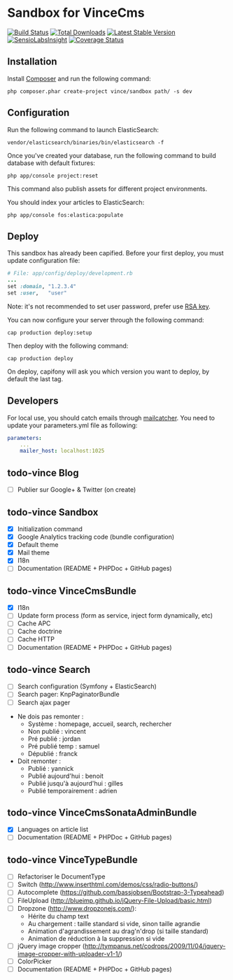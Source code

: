 Sandbox for VinceCms
====================

[![Build Status](https://travis-ci.org/vincentchalamon/sandbox.png)](https://travis-ci.org/vincentchalamon/sandbox)
[![Total Downloads](https://poser.pugx.org/vince/sandbox/downloads.png)](https://packagist.org/packages/vince/sandbox)
[![Latest Stable Version](https://poser.pugx.org/vince/sandbox/v/stable.png)](https://packagist.org/packages/vince/sandbox)
[![SensioLabsInsight](https://insight.sensiolabs.com/projects/cf774cad-f430-4aad-8e4f-db977bd839c8/mini.png)](https://insight.sensiolabs.com/projects/cf774cad-f430-4aad-8e4f-db977bd839c8)
[![Coverage Status](https://coveralls.io/repos/vincentchalamon/sandbox/badge.png)](https://coveralls.io/r/vincentchalamon/sandbox)

## Installation

Install [Composer](http://getcomposer.org/) and run the following command:
```shell
php composer.phar create-project vince/sandbox path/ -s dev
```

## Configuration

Run the following command to launch ElasticSearch:
```shell
vendor/elasticsearch/binaries/bin/elasticsearch -f
```

Once you've created your database, run the following command to build database with default fixtures:
```shell
php app/console project:reset
```

This command also publish assets for different project environments.

You should index your articles to ElasticSearch:
```shell
php app/console fos:elastica:populate
```

## Deploy

This sandbox has already been capified. Before your first deploy, you must update configuration file:
```ruby
# File: app/config/deploy/development.rb
...
set :domain, "1.2.3.4"
set :user,   "user"
```

Note: it's not recommended to set user password, prefer use [RSA key](https://help.github.com/articles/generating-ssh-keys).

You can now configure your server through the following command:
```shell
cap production deploy:setup
```

Then deploy with the following command:
```shell
cap production deploy
```

On deploy, capifony will ask you which version you want to deploy, by default the last tag.

## Developers

For local use, you should catch emails through [mailcatcher](http://mailcatcher.me/). You need to update your
parameters.yml file as following:
```yml
parameters:
    ...
    mailer_host: localhost:1025
```

## todo-vince Blog

- [ ] Publier sur Google+ & Twitter (on create)

## todo-vince Sandbox

- [x] Initialization command
- [x] Google Analytics tracking code (bundle configuration)
- [x] Default theme
- [x] Mail theme
- [x] I18n
- [ ] Documentation (README + PHPDoc + GitHub pages)

## todo-vince VinceCmsBundle

- [x] I18n
- [ ] Update form process (form as service, inject form dynamically, etc)
- [ ] Cache APC
- [ ] Cache doctrine
- [ ] Cache HTTP
- [ ] Documentation (README + PHPDoc + GitHub pages)

## todo-vince Search

- [ ] Search configuration (Symfony + ElasticSearch)
- [ ] Search pager: KnpPaginatorBundle
- [ ] Search ajax pager
* Ne dois pas remonter :
    * Système : homepage, accueil, search, rechercher
    * Non publié : vincent
    * Pré publié : jordan
    * Pré publié temp : samuel
    * Dépublié : franck
* Doit remonter :
    * Publié : yannick
    * Publié aujourd'hui : benoit
    * Publié jusqu'à aujourd'hui : gilles
    * Publié temporairement : adrien

## todo-vince VinceCmsSonataAdminBundle

- [x] Languages on article list
- [ ] Documentation (README + PHPDoc + GitHub pages)

## todo-vince VinceTypeBundle

- [ ] Refactoriser le DocumentType
- [ ] Switch (http://www.inserthtml.com/demos/css/radio-buttons/)
- [ ] Autocomplete (https://github.com/bassjobsen/Bootstrap-3-Typeahead)
- [ ] FileUpload (http://blueimp.github.io/jQuery-File-Upload/basic.html)
- [ ] Dropzone (http://www.dropzonejs.com/):
    * Hérite du champ text
    * Au chargement : taille standard si vide, sinon taille agrandie
    * Animation d'agrandissement au drag'n'drop (si taille standard)
    * Animation de réduction à la suppression si vide
- [ ] jQuery image cropper (http://tympanus.net/codrops/2009/11/04/jquery-image-cropper-with-uploader-v1-1/)
- [ ] ColorPicker
- [ ] Documentation (README + PHPDoc + GitHub pages)
